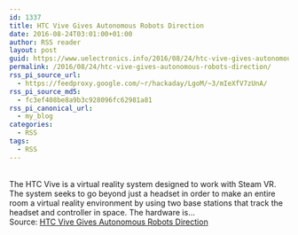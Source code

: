 ```yaml
---
id: 1337
title: HTC Vive Gives Autonomous Robots Direction
date: 2016-08-24T03:01:00+01:00
author: RSS reader
layout: post
guid: https://www.uelectronics.info/2016/08/24/htc-vive-gives-autonomous-robots-direction/
permalink: /2016/08/24/htc-vive-gives-autonomous-robots-direction/
rss_pi_source_url:
  - https://feedproxy.google.com/~r/hackaday/LgoM/~3/mIeXfV7zUnA/
rss_pi_source_md5:
  - fc3ef408be8a9b3c928096fc62981a81
rss_pi_canonical_url:
  - my_blog
categories:
  - RSS
tags:
  - RSS
---
```

&#013;  
The HTC Vive is a virtual reality system designed to work with Steam VR. The system seeks to go beyond just a headset in order to make an entire room a virtual reality environment by using two base stations that track the headset and controller in space. The hardware is…&#013;  
Source: <a href="https://feedproxy.google.com/~r/hackaday/LgoM/~3/mIeXfV7zUnA/" target="_blank">HTC Vive Gives Autonomous Robots Direction</a>